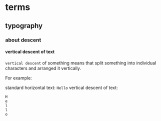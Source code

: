 # terms
## typography
### about descent
#### vertical descent of text
`vertical descent` of something means that split something into individual characters and arranged it vertically.

For example:

standard  horizontal text: `Hello`
vertical descent of text:

```
H
e
l
l
o
```
